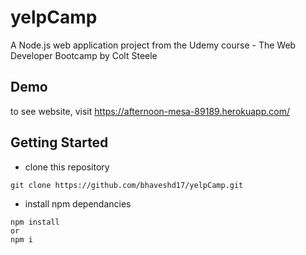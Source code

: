 # yelpCamp

A Node.js web application project from the Udemy course - The Web Developer Bootcamp by Colt Steele

## Demo

to see website, visit https://afternoon-mesa-89189.herokuapp.com/


## Getting Started

- clone this repository
```
git clone https://github.com/bhaveshd17/yelpCamp.git
```

- install npm dependancies
```
npm install 
or
npm i
```


